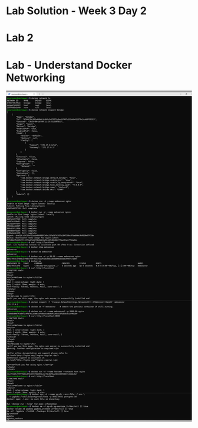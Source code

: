 # Lab Solution - Week 3 Day 2
# Lab 2
# Lab - Understand Docker Networking


![Lab 2](./2.2-Lab2.png)


